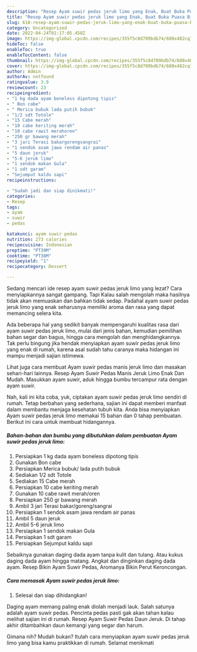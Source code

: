 ```yaml
---
description: "Resep Ayam suwir pedas jeruk limo yang Enak, Buat Buka Puasa Bisa Manjain Lidah"
title: "Resep Ayam suwir pedas jeruk limo yang Enak, Buat Buka Puasa Bisa Manjain Lidah"
slug: 618-resep-ayam-suwir-pedas-jeruk-limo-yang-enak-buat-buka-puasa-bisa-manjain-lidah
category: Uncategorized
date: 2022-04-24T01:17:05.458Z
image: https://img-global.cpcdn.com/recipes/355f5c8d709bdb74/680x482cq70/ayam-suwir-pedas-jeruk-limo-foto-resep-utama.jpg
hideToc: false
enableToc: true
enableTocContent: false
thumbnail: https://img-global.cpcdn.com/recipes/355f5c8d709bdb74/680x482cq70/ayam-suwir-pedas-jeruk-limo-foto-resep-utama.jpg
cover: https://img-global.cpcdn.com/recipes/355f5c8d709bdb74/680x482cq70/ayam-suwir-pedas-jeruk-limo-foto-resep-utama.jpg
author: Admin
authorAv: notfound
ratingvalue: 3.9
reviewcount: 23
recipeingredient:
- "1 kg dada ayam boneless dipotong tipis"
- " Bon cabe"
- " Merica bubuk lada putih bubuk"
- "1/2 sdt Totole"
- "15 Cabe merah"
- "10 cabe keriting merah"
- "10 cabe rawit merahoren"
- "250 gr bawang merah"
- "3 jari Terasi bakargorengsangrai"
- "1 sendok asam jawa rendam air panas"
- "5 daun jeruk"
- "5-6 jeruk limo"
- "1 sendok makan Gula"
- "1 sdt garam"
- "Sejumput kaldu sapi"
recipeinstructions:

- "Sudah jadi dan siap dinikmati!"
categories:
- Resep
tags:
- ayam
- suwir
- pedas

katakunci: ayam suwir pedas 
nutrition: 273 calories
recipecuisine: Indonesian
preptime: "PT39M"
cooktime: "PT38M"
recipeyield: "1"
recipecategory: Dessert

---
```



Sedang mencari ide resep ayam suwir pedas jeruk limo yang lezat? Cara menyiapkannya sangat gampang. Tapi Kalau salah mengolah maka hasilnya tidak akan memuaskan dan bahkan tidak sedap. Padahal ayam suwir pedas jeruk limo yang enak seharusnya memiliki aroma dan rasa yang dapat memancing selera kita.


Ada beberapa hal yang sedikit banyak mempengaruhi kualitas rasa dari ayam suwir pedas jeruk limo, mulai dari jenis bahan, kemudian pemilihan bahan segar dan bagus, hingga cara mengolah dan menghidangkannya. Tak perlu bingung jika hendak menyiapkan ayam suwir pedas jeruk limo yang enak di rumah, karena asal sudah tahu caranya maka hidangan ini mampu menjadi sajian istimewa.

Lihat juga cara membuat Ayam suwir pedas manis jeruk limo dan masakan sehari-hari lainnya. Resep Ayam Suwir Pedas Manis Jeruk Limo Enak Dan Mudah. Masukkan ayam suwir, aduk hingga bumbu tercampur rata dengan ayam suwir.


Nah, kali ini kita coba, yuk, ciptakan ayam suwir pedas jeruk limo sendiri di rumah. Tetap berbahan yang sederhana, sajian ini dapat memberi manfaat dalam membantu menjaga kesehatan tubuh kita. Anda bisa menyiapkan Ayam suwir pedas jeruk limo memakai 15 bahan dan 0 tahap pembuatan. Berikut ini cara untuk membuat hidangannya.

<!--inarticleads1-->

##### Bahan-bahan dan bumbu yang dibutuhkan dalam pembuatan Ayam suwir pedas jeruk limo:

1. Persiapkan 1 kg dada ayam boneless dipotong tipis
1. Gunakan  Bon cabe
1. Persiapkan  Merica bubuk/ lada putih bubuk
1. Sediakan 1/2 sdt Totole
1. Sediakan 15 Cabe merah
1. Persiapkan 10 cabe keriting merah
1. Gunakan 10 cabe rawit merah/oren
1. Persiapkan 250 gr bawang merah
1. Ambil 3 jari Terasi bakar/goreng/sangrai
1. Persiapkan 1 sendok asam jawa rendam air panas
1. Ambil 5 daun jeruk
1. Ambil 5-6 jeruk limo
1. Persiapkan 1 sendok makan Gula
1. Persiapkan 1 sdt garam
1. Persiapkan Sejumput kaldu sapi


Sebaiknya gunakan daging dada ayam tanpa kulit dan tulang. Atau kukus daging dada ayam hingga matang. Angkat dan dinginkan daging dada ayam. Resep Bikin Ayam Suwir Pedas, Aromanya Bikin Perut Keroncongan. 

<!--inarticleads2-->

##### Cara memasak Ayam suwir pedas jeruk limo:


1. Selesai dan siap dihidangkan!

Daging ayam memang paling enak diolah menjadi lauk. Salah satunya adalah ayam suwir pedas. Pencinta pedas pasti gak akan tahan kalau melihat sajian ini di rumah. Resep Ayam Suwir Pedas Daun Jeruk. Di tahap akhir ditambahkan daun kemangi yang segar dan harum. 

Gimana nih? Mudah bukan? Itulah cara menyiapkan ayam suwir pedas jeruk limo yang bisa kamu praktikkan di rumah. Selamat menikmati
